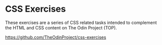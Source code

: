 # CSS Exercises
These exercises are a series of CSS related tasks intended to complement the HTML and CSS content on The Odin Project (TOP).

https://github.com/TheOdinProject/css-exercises
